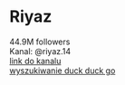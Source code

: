 
Riyaz
=====
  
44.9M followers  
Kanal: @riyaz.14  
[link do kanalu](https://www.tiktok.com/@riyaz.14?is_from_webapp=1&sender_device=pc)  
[wyszukiwanie duck duck go](https://www.the-sun.com/entertainment/8421173/who-riyaz-aly-influencer-tiktok/)